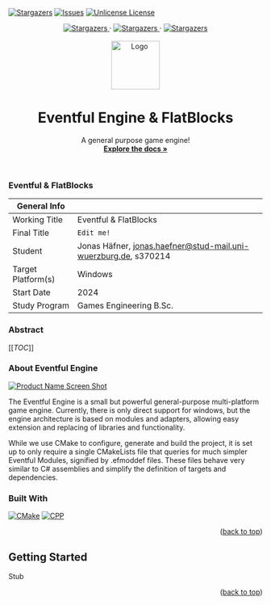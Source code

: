 <!-- BACK TO TOP ANCHOR -->
<a id="readme-top"></a>

<!-- PROJECT SHIELDS -->

[![Stargazers][stars-shield]][stars-url]
[![Issues][issues-shield]][issues-url]
[![Unlicense License][license-shield]][license-url]

<!-- Experimental, see if I can both center and use this in html. -->

<div style="align-content: center; text-align: center">
    <a href="/../../stargazers">
        <img src="https://img.shields.io/github/stars/MBGratax/Eventful_FlatBlocks.svg?style=plastic" alt="Stargazers">
    </a>
    &middot;
    <a href="/../../issues">
        <img src="https://img.shields.io/github/issues/MBGratax/Eventful_FlatBlocks.svg?style=plastic" alt="Stargazers">
    </a>
    &middot;
    <a href="/../../LICENSE.txt">
        <img src="https://img.shields.io/github/license/MBGratax/Eventful_FlatBlocks.svg?style=plastic" alt="Stargazers">
    </a>
</div>

<!-- PROJECT LOGO -->
<br />
<div style="align-content: center; text-align: center">
  <a href="/../../">
    <img src="Resources/placeholderIcon.png" alt="Logo" width="96" height="96">
  </a>

<h1 style="align-content: center; text-align: center">Eventful Engine & FlatBlocks</h1>

  <p style="align-content: center; text-align: center">
    A general purpose game engine!
    <br />
    <a href="/../../wiki"><strong>Explore the docs »</strong></a>
    <br />
    <br />
<!--
Commented out for now, add link to trailer, bug report and feature request later
    <a href="https:">View Trailer</a>
    &middot;
    <a href="https:">Report Bug</a>
    &middot;
    <a href="https:">Request Feature</a>
-->  
</p>
</div>

### Eventful & FlatBlocks

| General Info       |                                                                 |
|--------------------|-----------------------------------------------------------------|
| Working Title      | Eventful & FlatBlocks                                           |
| Final Title        | `Edit me!`                                                      |
| Student            | Jonas Häfner, jonas.haefner@stud-mail.uni-wuerzburg.de, s370214 |
| Target Platform(s) | Windows                                                         |
| Start Date         | 2024                                                            |
| Study Program      | Games Engineering B.Sc.                                         |

### Abstract


[[_TOC_]]

### About Eventful Engine

[![Product Name Screen Shot][product-screenshot]](https://example.com)

The Eventful Engine is a small but powerful general-purpose multi-platform game engine. 
Currently, there is only direct support for windows, but the engine architecture is based on modules and adapters,
allowing easy extension and replacing of libraries and functionality.

While we use CMake to configure, generate and build the project, it is set up to only require a single CMakeLists file that queries 
for much simpler Eventful Modules, signified by .efmoddef files. These files behave very similar to C# assemblies and 
simplify the definition of targets and dependencies.

### Built With

[![CMake][CMake]][CMake-url]
[![CPP][CPP]][CPP-url]

<p align="right">(<a href="#readme-top">back to top</a>)</p>

<!-- GETTING STARTED -->
## Getting Started

Stub
<!-- 
Fill this out once we actually have a set in stone set up.
### Prerequisites

This is an example of how to list things you need to use the software and how to install them.
* npm
  ```sh
  npm install npm@latest -g
  ```

### Installation

_Below is an example of how you can instruct your audience on installing and setting up your app. This template doesn't rely on any external dependencies or services._

1. Get a free API Key at [https://example.com](https://example.com)
2. Clone the repo
   ```sh
   git clone https://github.com/github_username/repo_name.git
   ```
3. Install NPM packages
   ```sh
   npm install
   ```
4. Enter your API in `config.js`
   ```js
   const API_KEY = 'ENTER YOUR API';
   ```
5. Change git remote url to avoid accidental pushes to base project
   ```sh
   git remote set-url origin github_username/repo_name
   git remote -v # confirm the changes
   ```
-->
<p align="right">(<a href="#readme-top">back to top</a>)</p>



<!-- USAGE EXAMPLES 
This should probably just point to the demo example project later?
## Usage

Use this space to show useful examples of how a project can be used. Additional screenshots, code examples and demos work well in this space. You may also link to more resources.

_For more examples, please refer to the [Documentation](https://example.com)_

<p align="right">(<a href="#readme-top">back to top</a>)</p>
-->


<!-- ROADMAP
Keep this snippit for later ig?
## Roadmap

- [x] Crossed
- [ ] not crossed

See the [open issues](https://github.com/othneildrew/Best-README-Template/issues) for a full list of proposed features (and known issues).

<p align="right">(<a href="#readme-top">back to top</a>)</p>
-->

<!-- LICENSE
Will add license later, for now keep this commented out
## License

Distributed under the Unlicense License. See `LICENSE.txt` for more information.

<p align="right">(<a href="#readme-top">back to top</a>)</p>
 -->

<!-- MARKDOWN LINKS & IMAGES -->
[stars-shield]: https://img.shields.io/github/stars/MBGratax/Eventful_FlatBlocks.svg?style=plastic
[stars-url]: [root]/stargazers
[issues-shield]: https://img.shields.io/github/issues/MBGratax/Eventful_FlatBlocks.svg?style=plastic
[issues-url]: [root]/issues
[license-shield]: https://img.shields.io/github/license/MBGratax/Eventful_FlatBlocks.svg?style=plastic
[license-url]: [root]/LICENSE.txt
[product-screenshot]: Resources/placeholderIcon.png
[CPP]: https://img.shields.io/badge/cpp-000000?style=for-the-badge&logo=cplusplus&logoColor=white
[CPP-url]: https://isocpp.org
[CMake]: https://img.shields.io/badge/Cmake-20232A?style=for-the-badge&logo=cmake&logoColor=61DAFB
[CMake-url]: https://cmake.org
<!-- Grab the project root regardless of vendor (Gitlab/GitHub), experimental -->
[root]: /../../
